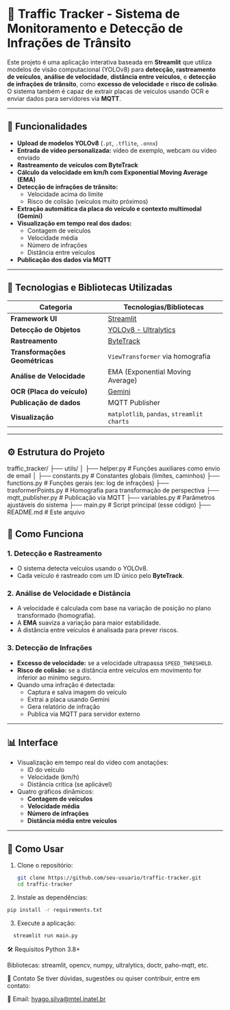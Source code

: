 # 🚦 Traffic Tracker - Sistema de Monitoramento e Detecção de Infrações de Trânsito

Este projeto é uma aplicação interativa baseada em **Streamlit** que utiliza modelos de visão computacional (YOLOv8) para **detecção, rastreamento de veículos**, **análise de velocidade**, **distância entre veículos**, e **detecção de infrações de trânsito**, como **excesso de velocidade** e **risco de colisão**. O sistema também é capaz de extrair placas de veículos usando OCR e enviar dados para servidores via **MQTT**.

---

## 📌 Funcionalidades

- **Upload de modelos YOLOv8** (`.pt`, `.tflite`, `.onnx`)
- **Entrada de vídeo personalizada:** vídeo de exemplo, webcam ou vídeo enviado
- **Rastreamento de veículos com ByteTrack**
- **Cálculo da velocidade em km/h com Exponential Moving Average (EMA)**
- **Detecção de infrações de trânsito:**
  - Velocidade acima do limite
  - Risco de colisão (veículos muito próximos)
- **Extração automática da placa do veículo e contexto multimodal (Gemini)**
- **Visualização em tempo real dos dados:**
  - Contagem de veículos
  - Velocidade média
  - Número de infrações
  - Distância entre veículos
- **Publicação dos dados via MQTT**

---

## 🧠 Tecnologias e Bibliotecas Utilizadas

| Categoria                  | Tecnologias/Bibliotecas                            |
|---------------------------|----------------------------------------------------|
| **Framework UI**          | [Streamlit](https://streamlit.io/)                |
| **Detecção de Objetos**   | [YOLOv8 - Ultralytics](https://github.com/ultralytics/ultralytics) |
| **Rastreamento**          | [ByteTrack](https://github.com/ifzhang/ByteTrack) |
| **Transformações Geométricas** | `ViewTransformer` via homografia              |
| **Análise de Velocidade** | EMA (Exponential Moving Average)                  |
| **OCR (Placa do veículo)**| [Gemini]([https://github.com/mindee/doctr](https://aistudio.google.com/))          |
| **Publicação de dados**   | MQTT Publisher                                     |
| **Visualização**          | `matplotlib`, `pandas`, `streamlit charts`        |

---

## ⚙️ Estrutura do Projeto
traffic_tracker/
├── utils/
│ ├── helper.py # Funções auxiliares como envio de email
│ ├── constants.py # Constantes globais (limites, caminhos)
├── functions.py # Funções gerais (ex: log de infrações)
├── trasformerPoints.py # Homografia para transformação de perspectiva
├── mqtt_publisher.py # Publicação via MQTT
├── variables.py # Parâmetros ajustáveis do sistema
├── main.py # Script principal (esse código)
├── README.md # Este arquivo


## 🎯 Como Funciona

### 1. Detecção e Rastreamento
- O sistema detecta veículos usando o YOLOv8.
- Cada veículo é rastreado com um ID único pelo **ByteTrack**.

### 2. Análise de Velocidade e Distância
- A velocidade é calculada com base na variação de posição no plano transformado (homografia).
- A **EMA** suaviza a variação para maior estabilidade.
- A distância entre veículos é analisada para prever riscos.

### 3. Detecção de Infrações
- **Excesso de velocidade:** se a velocidade ultrapassa `SPEED_THRESHOLD`.
- **Risco de colisão:** se a distância entre veículos em movimento for inferior ao mínimo seguro.
- Quando uma infração é detectada:
  - Captura e salva imagem do veículo
  - Extrai a placa usando Gemini
  - Gera relatório de infração
  - Publica via MQTT para servidor externo

---

## 📊 Interface

- Visualização em tempo real do vídeo com anotações:
  - ID do veículo
  - Velocidade (km/h)
  - Distância crítica (se aplicável)
- Quatro gráficos dinâmicos:
  - **Contagem de veículos**
  - **Velocidade média**
  - **Número de infrações**
  - **Distância média entre veículos**

---

## 🚀 Como Usar

1. Clone o repositório:
   ```bash
   git clone https://github.com/seu-usuario/traffic-tracker.git
   cd traffic-tracker
   ```

2. Instale as dependências:

  ```bash
  pip install -r requirements.txt
  ```

3. Execute a aplicação:
```bash
  streamlit run main.py
```

🛠 Requisitos
Python 3.8+

Bibliotecas: streamlit, opencv, numpy, ultralytics, doctr, paho-mqtt, etc.

📩 Contato
Se tiver dúvidas, sugestões ou quiser contribuir, entre em contato:

📧 Email: hyago.silva@mtel.inatel.br
